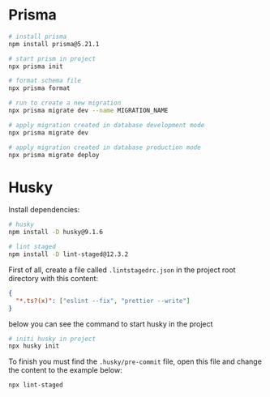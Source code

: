 # Prisma

```bash
# install prisma
npm install prisma@5.21.1

# start prism in project
npx prisma init

# format schema file
npx prisma format

# run to create a new migration
npx prisma migrate dev --name MIGRATION_NAME

# apply migration created in database development mode
npx prisma migrate dev

# apply migration created in database production mode
npx prisma migrate deploy
```

# Husky

Install dependencies:

```bash
# husky
npm install -D husky@9.1.6

# lint staged
npm install -D lint-staged@12.3.2
```

First of all, create a file called `.lintstagedrc.json` in the project root directory with this content:

```json
{
  "*.ts?(x)": ["eslint --fix", "prettier --write"]
}
```

below you can see the command to start husky in the project

```bash
# initi husky in project
npx husky init
```

To finish you must find the `.husky/pre-commit` file, open this file and change the content to the example below:

```bash
npx lint-staged
```
